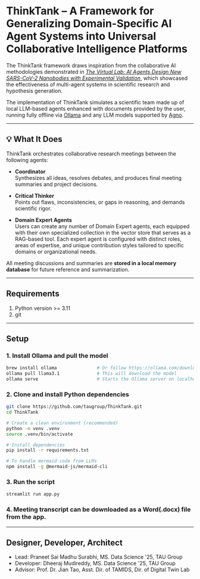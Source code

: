 # ThinkTank – A Framework for Generalizing Domain-Specific AI Agent Systems into Universal Collaborative Intelligence Platforms

The ThinkTank framework draws inspiration from the collaborative AI methodologies demonstrated in [*The Virtual Lab: AI Agents Design New SARS-CoV-2 Nanobodies with Experimental Validation*](https://www.biorxiv.org/content/10.1101/2024.11.11.623004v1), which showcased the effectiveness of multi-agent systems in scientific research and hypothesis generation.

The implementation of ThinkTank simulates a scientific team made up of local LLM-based agents enhanced with documents provided by the user, running fully offline via [Ollama](https://ollama.com) and any LLM models supported by [Agno](https://www.agno.com/).

---

## 💡 What It Does

ThinkTank orchestrates collaborative research meetings between the following agents:

- **Coordinator**  
  Synthesizes all ideas, resolves debates, and produces final meeting summaries and project decisions.

- **Critical Thinker**  
  Points out flaws, inconsistencies, or gaps in reasoning, and demands scientific rigor.

- **Domain Expert Agents**  
Users can create any number of Domain Expert agents, each equipped with their own specialized collection in the vector store that serves as a RAG-based tool. Each expert agent is configured with distinct roles, areas of expertise, and unique contribution styles tailored to specific domains or organizational needs.

All meeting discussions and summaries are **stored in a local memory database** for future reference and summarization.

---

## Requirements

1. Python version >= 3.11
2. git

---

## Setup
### 1. Install Ollama and pull the model

```bash
brew install ollama               # Or follow https://ollama.com/download
ollama pull llama3.1              # This will download the model
ollama serve                      # Starts the Ollama server on localhost:11434
```

### 2. Clone and install Python dependencies

```bash
git clone https://github.com/taugroup/ThinkTank.git
cd ThinkTank

# Create a clean environment (recommended)
python -m venv .venv
source .venv/bin/activate

# Install dependencies
pip install -r requirements.txt

# To handle mermaid code from LLMs
npm install -g @mermaid-js/mermaid-cli
```

### 3. Run the script

```bash
streamlit run app.py
```

### 4. Meeting transcript can be downloaded as a Word(.docx) file from the app.

---

## Designer, Developer, Architect
- Lead: Praneet Sai Madhu Surabhi, MS. Data Science '25, TAU Group
- Developer: Dheeraj Mudireddy, MS. Data Science '25, TAU Group
- Advisor: Prof. Dr. Jian Tao, Asst. Dir. of TAMIDS, Dir. of Digital Twin Lab
